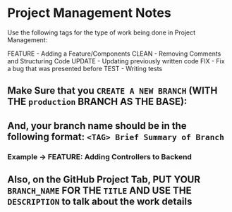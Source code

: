 # Project Management Notes
Use the following tags for the type of work being done in Project Management:

FEATURE
    - Adding a Feature/Components
CLEAN
    - Removing Comments and Structuring Code
UPDATE
    - Updating previously written code
FIX
    - Fix a bug that was presented before
TEST
    - Writing tests

## Make Sure that you `CREATE A NEW BRANCH` (WITH THE `production` BRANCH AS THE BASE):
## And, your branch name should be in the following format: `<TAG> Brief Summary of Branch`

### Example -> FEATURE: Adding Controllers to Backend

## Also, on the GitHub Project Tab, PUT YOUR `BRANCH_NAME` FOR THE ``TITLE`` AND USE THE ``DESCRIPTION`` to talk about the work details